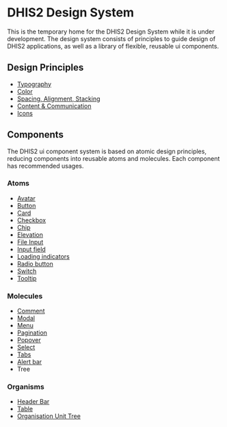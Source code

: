 # DHIS2 Design System
This is the temporary home for the DHIS2 Design System while it is under development. The design system consists of principles to guide design of DHIS2 applications, as well as a library of flexible, reusable ui components.

## Design Principles
* [Typography](principles/typography.md)
* [Color](principles/color.md)
* [Spacing, Alignment, Stacking](principles/spacing-alignment.md)
* [Content & Communication](principles/content-communication.md)
* [Icons](principles/icons.md)

## Components
The DHIS2 ui component system is based on atomic design principles, reducing components into reusable atoms and molecules. Each component has recommended usages.
### Atoms
* [Avatar](atoms/avatar.md)
* [Button](atoms/button.md)
* [Card](atoms/card.md)
* [Checkbox](atoms/checkbox.md)
* [Chip](atoms/chip.md)
* [Elevation](atoms/elevation.md)
* [File Input](atoms/fileinput.md)
* [Input field](atoms/inputfield.md)
* [Loading indicators](atoms/loading.md)
* [Radio button](atoms/radio.md)
* [Switch](atoms/switch.md)
* [Tooltip](atoms/tooltip.md)

### Molecules
* [Comment](molecules/comment.md)
* [Modal](molecules/modal.md)
* [Menu](atoms/menu.md)
* [Pagination](molecules/pagination.md)
* [Popover](molecules/popover.md)
* [Select](molecules/select.md)
* [Tabs](molecules/tab.md)
* [Alert bar](molecules/alertbar.md)
* Tree

### Organisms
* [Header Bar](organisms/header-bar.md)
* [Table](organisms/table.md)
* [Organisation Unit Tree](organisms/organisation-unit-tree/org-unit-tree.md)
